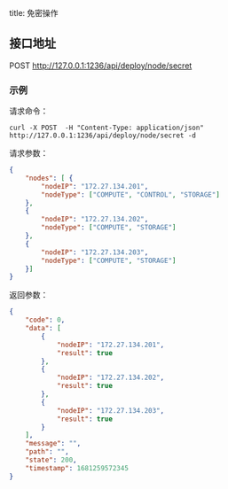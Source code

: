 title: 免密操作

## 接口地址

POST http://127.0.0.1:1236/api/deploy/node/secret

### 示例

请求命令：

```console
curl -X POST  -H "Content-Type: application/json" http://127.0.0.1:1236/api/deploy/node/secret -d
```

请求参数：

```json
{
	"nodes": [ {
		"nodeIP": "172.27.134.201",
		"nodeType": ["COMPUTE", "CONTROL", "STORAGE"]
	},
    {
		"nodeIP": "172.27.134.202",
		"nodeType": ["COMPUTE", "STORAGE"]
    },
    {
		"nodeIP": "172.27.134.203",
		"nodeType": ["COMPUTE", "STORAGE"]
	}]
}
```

返回参数：

```json
{
    "code": 0,
    "data": [
        {
            "nodeIP": "172.27.134.201",
            "result": true
        },
        {
            "nodeIP": "172.27.134.202",
            "result": true
        },
        {
            "nodeIP": "172.27.134.203",
            "result": true
        }
    ],
    "message": "",
    "path": "",
    "state": 200,
    "timestamp": 1681259572345
}
```
